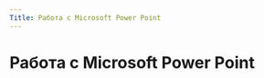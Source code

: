 ```yaml
---
Title: Работа с Microsoft Power Point
---
```



Работа с Microsoft Power Point
==============================

<!-- TOC -->
